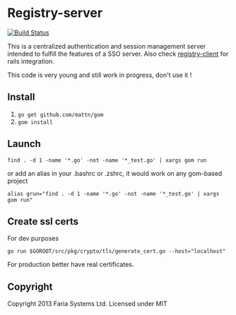 Registry-server
===============

[![Build Status](https://travis-ci.org/eduvo/registry-server.png?branch=master)](https://travis-ci.org/eduvo/registry-server)

This is a centralized authentication and session management server intended to fulfill the features of a SSO server. Also check [registry-client](https://github.com/eduvo/registry-client) for rails integration.

This code is very young and still work in progress, don't use it !

## Install

1. `go get github.com/mattn/gom`
1. `gom install`

## Launch

    find . -d 1 -name '*.go' -not -name '*_test.go' | xargs gom run

or add an alias in your .bashrc or .zshrc, it would work on any gom-based project

    alias grun="find . -d 1 -name '*.go' -not -name '*_test.go' | xargs gom run"

## Create ssl certs

For dev purposes

    go run $GOROOT/src/pkg/crypto/tls/generate_cert.go --host="localhost"

For production better have real certificates.

## Copyright

Copyright 2013 Faria Systems Ltd.
Licensed under MIT
